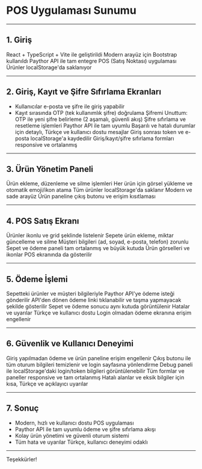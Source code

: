 # POS Uygulaması Sunumu

---

## 1. Giriş
 React + TypeScript + Vite ile geliştirildi
 Modern arayüz için Bootstrap kullanıldı
 Paythor API ile tam entegre POS (Satış Noktası) uygulaması
 Ürünler localStorage'da saklanıyor

---

## 2. Giriş, Kayıt ve Şifre Sıfırlama Ekranları
- Kullanıcılar e-posta ve şifre ile giriş yapabilir
- Kayıt sırasında OTP (tek kullanımlık şifre) doğrulama
 Şifremi Unuttum: OTP ile yeni şifre belirleme (2 aşamalı, güvenli akış)
 Şifre sıfırlama ve resetleme işlemleri Paythor API ile tam uyumlu
 Başarılı ve hatalı durumlar için detaylı, Türkçe ve kullanıcı dostu mesajlar
 Giriş sonrası token ve e-posta localStorage'a kaydedilir
 Giriş/kayıt/şifre sıfırlama formları responsive ve ortalanmış

---

## 3. Ürün Yönetim Paneli
 Ürün ekleme, düzenleme ve silme işlemleri
 Her ürün için görsel yükleme ve otomatik emoji/ikon atama
 Tüm ürünler localStorage'da saklanır
 Modern ve sade arayüz
 Ürün paneline çıkış butonu ve erişim kısıtlaması

---

## 4. POS Satış Ekranı
 Ürünler ikonlu ve grid şeklinde listelenir
 Sepete ürün ekleme, miktar güncelleme ve silme
 Müşteri bilgileri (ad, soyad, e-posta, telefon) zorunlu
 Sepet ve ödeme paneli tam ortalanmış ve büyük kutuda
 Ürün görselleri ve ikonlar POS ekranında da gösterilir

---

## 5. Ödeme İşlemi
 Sepetteki ürünler ve müşteri bilgileriyle Paythor API'ye ödeme isteği gönderilir
 API'den dönen ödeme linki tıklanabilir ve taşma yapmayacak şekilde gösterilir
 Sepet ve ödeme sonucu aynı kutuda görüntülenir
 Hatalar ve uyarılar Türkçe ve kullanıcı dostu
 Login olmadan ödeme ekranına erişim engellenir

---

## 6. Güvenlik ve Kullanıcı Deneyimi
 Giriş yapılmadan ödeme ve ürün paneline erişim engellenir
 Çıkış butonu ile tüm oturum bilgileri temizlenir ve login sayfasına yönlendirme
 Debug paneli ile localStorage'daki login/token bilgileri görüntülenebilir
 Tüm formlar ve paneller responsive ve tam ortalanmış
 Hatalı alanlar ve eksik bilgiler için kısa, Türkçe ve açıklayıcı uyarılar

---

## 7. Sonuç
- Modern, hızlı ve kullanıcı dostu POS uygulaması
- Paythor API ile tam uyumlu ödeme ve şifre sıfırlama akışı
- Kolay ürün yönetimi ve güvenli oturum sistemi
- Tüm hata ve uyarılar Türkçe, kullanıcı deneyimi odaklı

---

Teşekkürler!

